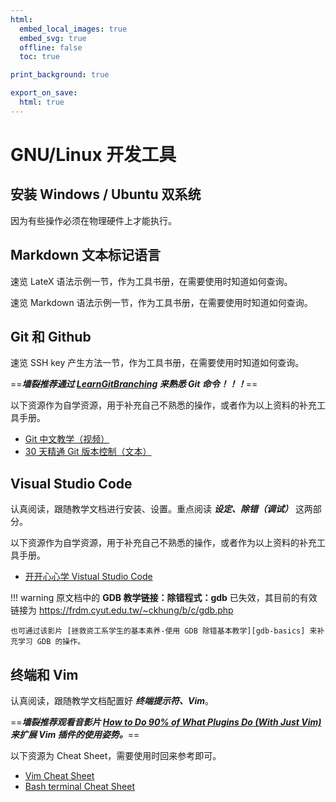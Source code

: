 ```yaml
---
html:
  embed_local_images: true
  embed_svg: true
  offline: false
  toc: true

print_background: true

export_on_save:
  html: true
---
```


# GNU/Linux 开发工具

## 安装 Windows / Ubuntu 双系统

因为有些操作必须在物理硬件上才能执行。

## Markdown 文本标记语言

速览 LateX 语法示例一节，作为工具书册，在需要使用时知道如何查询。

速览 Markdown 语法示例一节，作为工具书册，在需要使用时知道如何查询。

## Git 和 Github

速览 SSH key 产生方法一节，作为工具书册，在需要使用时知道如何查询。

==***墙裂推荐通过 [LearnGitBranching][learn-git-branching] 来熟悉 Git 命令！！！***==

以下资源作为自学资源，用于补充自己不熟悉的操作，或者作为以上资料的补充工具手册。

- [Git 中文教学（视频）][git-tutorials-zh]
- [30 天精通 Git 版本控制（文本）][learn-git-in-30-days]

## Visual Studio Code

认真阅读，跟随教学文档进行安装、设置。重点阅读 ***设定、除错（调试）*** 这两部分。

以下资源作为自学资源，用于补充自己不熟悉的操作，或者作为以上资料的补充工具手册。

- [开开心心学 Vistual Studio Code][learn-vscode-happily]

!!! warning
    原文档中的 **GDB 教学链接：除错程式：gdb** 已失效，其目前的有效链接为 <https://frdm.cyut.edu.tw/~ckhung/b/c/gdb.php>

    也可通过该影片 [拯救资工系学生的基本素养-使用 GDB 除错基本教学][gdb-basics] 来补充学习 GDB 的操作。

## 终端和 Vim 

认真阅读，跟随教学文档配置好 ***终端提示符、Vim***。

==***墙裂推荐观看音影片 [How to Do 90% of What Plugins Do (With Just Vim)][how-to-do-90%-of-what-plugins-do] 来扩展 Vim 插件的使用姿势。***==

以下资源为 Cheat Sheet，需要使用时回来参考即可。

- [Vim Cheat Sheet][vim-cheat-sheet]
- [Bash terminal Cheat Sheet][bash-cheat-sheet]



[learn-git-branching]: https://learngitbranching.js.org/
[git-tutorials-zh]: https://www.youtube.com/playlist?list=PLlyOkSAh6TwcvJQ1UtvkSwhZWCaM_S07d
[learn-git-in-30-days]: https://github.com/doggy8088/Learn-Git-in-30-days 
[learn-vscode-happily]: https://www.youtube.com/playlist?list=PL6S9AqLQkFpph4LOfSjtD-s4WB3pNh5M3
[gdb-basics]: https://www.youtube.com/watch?v=IttSz0BYZ8o
[how-to-do-90%-of-what-plugins-do]: https://www.youtube.com/watch?v=XA2WjJbmmoM&list=WL
[vim-cheat-sheet]: https://hackmd.io/@sysprog/gnu-linux-dev/https%3A%2F%2Fvim.rtorr.com%2F
[bash-cheat-sheet]: https://hackmd.io/@sysprog/gnu-linux-dev/https%3A%2F%2Fkapeli.com%2Fcheat_sheets%2FBash_Shortcuts.docset%2FContents%2FResources%2FDocuments%2Findex
